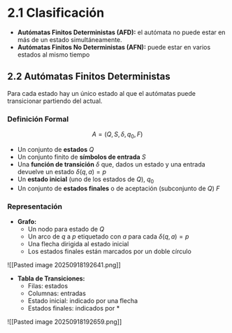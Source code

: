 # 2.1 Clasificación
- **Autómatas Finitos Deterministas (AFD):** el autómata no puede estar en más de un estado simultáneamente. 
- **Autómatas Finitos No Deterministas (AFN):** puede estar en varios estados al mismo tiempo

## 2.2 Autómatas Finitos Deterministas
Para cada estado hay un único estado al que el autómatas puede transicionar partiendo del actual.

### Definición Formal
$$A=(Q,S,\delta,q_0,F)$$
- Un conjunto de **estados** $Q$
- Un conjunto finito de **símbolos de entrada** $S$
- Una **función de transición** $\delta$ que, dados un estado y una entrada devuelve un estado $\delta(q,a)=p$
- Un **estado inicial** (uno de los estados de $Q$), $q_0$
- Un conjunto de **estados finales** o de aceptación (subconjunto de $Q$) $F$

### Representación
- **Grafo:**
	- Un nodo para estado de $Q$
	- Un arco de $q$ a $p$ etiquetado con $a$  para cada $\delta(q,a)=p$
	- Una flecha dirigida al estado inicial
	- Los estados finales están marcados por un doble círculo

![[Pasted image 20250918192641.png]]

- **Tabla de Transiciones:**
	- Filas: estados
	- Columnas: entradas
	- Estado inicial: indicado por una flecha
	- Estados finales: indicados por *

![[Pasted image 20250918192659.png]]